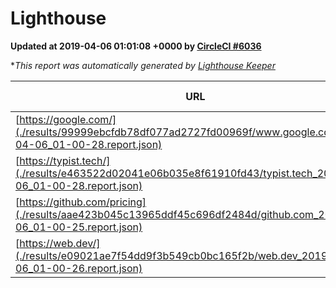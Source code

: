 
# Lighthouse

**Updated at 2019-04-06 01:01:08 +0000 by [CircleCI #6036](https://circleci.com/gh/ItinerisLtd/lighthouse-keeper-example/6036)**

**This report was automatically generated by [Lighthouse Keeper](https://github.com/itinerisltd/lighthouse-keeper)*

| URL | Performance | Accessibility | Best Practices | SEO | PWA | Updated At |
| --- | --- | --- | --- | --- | --- | --- |
| [https://google.com/](./results/99999ebcfdb78df077ad2727fd00969f/www.google.com_2019-04-06_01-00-28.report.json) | 0.95 | 0.71 | 0.93 | 0.8 | 0.58 | 2019-04-06T01:00:28.625Z |
| [https://typist.tech/](./results/e463522d02041e06b035e8f61910fd43/typist.tech_2019-04-06_01-00-28.report.json) | 1 |  |  |  |  | 2019-04-06T01:00:28.034Z |
| [https://github.com/pricing](./results/aae423b045c13965ddf45c696df2484d/github.com_2019-04-06_01-00-25.report.json) | 0.88 | 0.89 | 0.93 | 0.9 | 0.58 | 2019-04-06T01:00:25.809Z |
| [https://web.dev/](./results/e09021ae7f54dd9f3b549cb0bc165f2b/web.dev_2019-04-06_01-00-26.report.json) | 0.98 | 0.93 | 0.93 | 0.96 | 1 | 2019-04-06T01:00:26.452Z |
